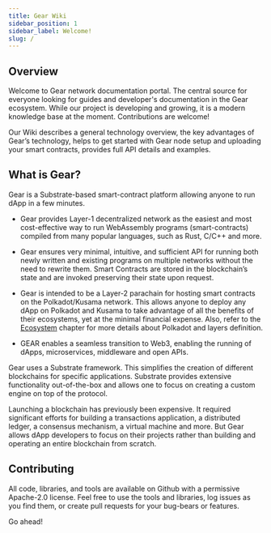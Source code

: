 ```yaml
---
title: Gear Wiki
sidebar_position: 1
sidebar_label: Welcome!
slug: /
---
```


## Overview

Welcome to Gear network documentation portal. The central source for everyone looking for guides and developer's documentation in the Gear ecosystem. While our project is developing and growing, it is a modern knowledge base at the moment. Contributions are welcome!

Our Wiki describes a general technology overview, the key advantages of Gear’s technology, helps to get started with Gear node setup and uploading your smart contracts, provides full API details and examples.

## What is Gear?

Gear is a Substrate-based smart-contract platform allowing anyone to run dApp in a few minutes.

 - Gear provides Layer-1 decentralized network as the easiest and most cost-effective way to run WebAssembly programs (smart-contracts) compiled from many popular languages, such as Rust, C/C++ and more.

 - Gear ensures very minimal, intuitive, and sufficient API for running both newly written and existing programs on multiple networks without the need to rewrite them. Smart Contracts are stored in the blockchain’s state and are invoked preserving their state upon request.

  - Gear is intended to be a Layer-2 parachain for hosting smart contracts on the Polkadot/Kusama network. This allows anyone to deploy any dApp on Polkadot and Kusama to take advantage of all the benefits of their ecosystems, yet at the minimal financial expense. Also, refer to the [Ecosystem](/ecosystem/polkadot.md) chapter for more details about Polkadot and layers definition.

 - GEAR enables a seamless transition to Web3, enabling the running of dApps, microservices, middleware and open APIs.

Gear uses a Substrate framework. This simplifies the creation of different blockchains for specific applications. Substrate provides extensive functionality out-of-the-box and allows one to focus on creating a custom engine on top of the protocol.

Launching a blockchain has previously been expensive. It required significant efforts for building a transactions application, a distributed ledger, a consensus mechanism, a virtual machine and more. But Gear allows dApp developers to focus on their projects rather than building and operating an entire blockchain from scratch.

## Contributing

All code, libraries, and tools are available on Github with a permissive Apache-2.0 license. Feel free to use the tools and libraries, log issues as you find them, or create pull requests for your bug-bears or features.

Go ahead!
